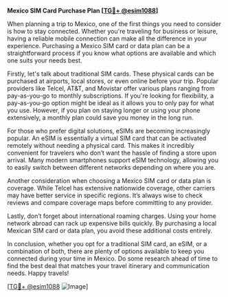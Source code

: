 **Mexico SIM Card Purchase Plan [[TG💪+ @esim1088](https://t.me/s/esim1088)]**

When planning a trip to Mexico, one of the first things you need to consider is how to stay connected. Whether you're traveling for business or leisure, having a reliable mobile connection can make all the difference in your experience. Purchasing a Mexico SIM card or data plan can be a straightforward process if you know what options are available and which one suits your needs best.

Firstly, let's talk about traditional SIM cards. These physical cards can be purchased at airports, local stores, or even online before your trip. Popular providers like Telcel, AT&T, and Movistar offer various plans ranging from pay-as-you-go to monthly subscriptions. If you're looking for flexibility, a pay-as-you-go option might be ideal as it allows you to only pay for what you use. However, if you plan on staying longer or using your phone extensively, a monthly plan could save you money in the long run.

For those who prefer digital solutions, eSIMs are becoming increasingly popular. An eSIM is essentially a virtual SIM card that can be activated remotely without needing a physical card. This makes it incredibly convenient for travelers who don’t want the hassle of finding a store upon arrival. Many modern smartphones support eSIM technology, allowing you to easily switch between different networks depending on where you are.

Another consideration when choosing a Mexico SIM card or data plan is coverage. While Telcel has extensive nationwide coverage, other carriers may have better service in specific regions. It’s always wise to check reviews and compare coverage maps before committing to any provider.

Lastly, don’t forget about international roaming charges. Using your home network abroad can rack up expensive bills quickly. By purchasing a local Mexican SIM card or data plan, you avoid these additional costs entirely.

In conclusion, whether you opt for a traditional SIM card, an eSIM, or a combination of both, there are plenty of options available to keep you connected during your time in Mexico. Do some research ahead of time to find the best deal that matches your travel itinerary and communication needs. Happy travels!

[[TG💪+ @esim1088](https://t.me/s/esim1088) ![Image](https://i.postimg.cc/Y0z9fWf4/image.png)]